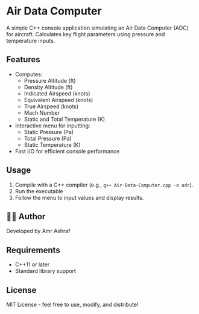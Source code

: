 # Air Data Computer

A simple C++ console application simulating an Air Data Computer (ADC) for aircraft. Calculates key flight parameters using pressure and temperature inputs.
## Features
- Computes:
  - Pressure Altitude (ft)
  - Density Altitude (ft)
  - Indicated Airspeed (knots)
  - Equivalent Airspeed (knots)
  - True Airspeed (knots)
  - Mach Number
  - Static and Total Temperature (K)
- Interactive menu for inputting:
  - Static Pressure (Pa)
  - Total Pressure (Pa)
  - Static Temperature (K)
- Fast I/O for efficient console performance
## Usage
1. Compile with a C++ compiler (e.g., `g++ Air-Data-Computer.cpp -o adc`).
2. Run the executable 
3. Follow the menu to input values and display results.
   
## 👨‍💻 Author

Developed by Amr Ashraf

## Requirements
- C++11 or later
- Standard library support

## License
MIT License - feel free to use, modify, and distribute!
